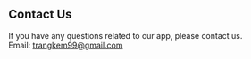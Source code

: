 ## Contact Us<br>
If you have any questions related to our app, please contact us.<br>
Email: <trangkem99@gmail.com>

